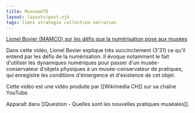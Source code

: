 ```yaml
---
title: MuseumXTD
layout: layouts/post.njk
tags: liens strategie collection narration
---
```


[Lionel Bovier (MAMCO) sur les défis que la numérisation pose aux musées](https://www.youtube.com/watch?v=ikHeZ1256B4&list=PL7Kb_aUJUxuSSLSIz55nWtllKSlu07NsV)

Dans cette vidéo, Lionel Bovier explique très succinctement (3'31) ce qu'il entend par les défis de la numérisation. Il évoque notamment le fait d'utiliser les dynamiques numériques pour passer d'un musée-conservateur d'objets physiques à un musée-conservateur de pratiques, qui enregistre les conditions d'émergence et d'existence de cet objet. 

Cette vidéo est une vidéo produite par [[Wikimedia CH]] sur sa chaîne YouTube. 

Apparaît dans [[Question - Quelles sont les nouvelles pratiques muséales]]. 